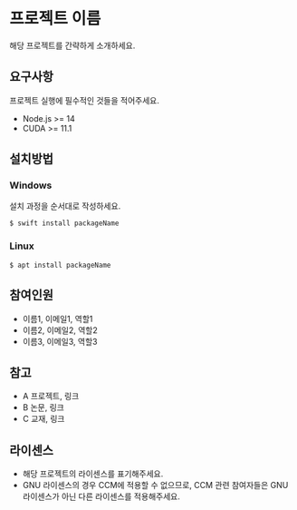 # 프로젝트 이름

해당 프로젝트를 간략하게 소개하세요.

## 요구사항

프로젝트 실행에 필수적인 것들을 적어주세요.

- Node.js >= 14
- CUDA >= 11.1

## 설치방법

### Windows

설치 과정을 순서대로 작성하세요.

```
$ swift install packageName
```

### Linux

```
$ apt install packageName
```

## 참여인원

- 이름1, 이메일1, 역할1
- 이름2, 이메일2, 역할2
- 이름3, 이메일3, 역할3

## 참고

- A 프로젝트, 링크
- B 논문, 링크
- C 교재, 링크

## 라이센스

- 해당 프로젝트의 라이센스를 표기해주세요.
- GNU 라이센스의 경우 CCM에 적용할 수 없으므로, CCM 관련 참여자들은 GNU 라이센스가 아닌 다른 라이센스를 적용해주세요.
